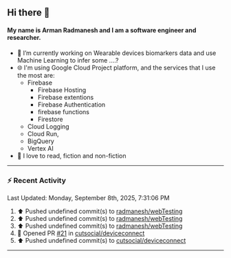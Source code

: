 ## Hi there 👋

#### My name is Arman Radmanesh and I am a software engineer and researcher.

- 🔭 I’m currently working on Wearable devices biomarkers data and use Machine Learning to infer some ....?
- 🌐 I'm using Google Cloud Project platform, and the services that I use the most are:
  - Firebase
     - Firebase Hosting
     - Firebase extentions 
     - Firebase Authentication
     - firebase functions
     - Firestore
  - Cloud Logging
  - Cloud Run,
  - BigQuery
  - Vertex AI
- 📖 I love to read, fiction and non-fiction

---

### :zap: Recent Activity

<!--START_SECTION:activity-->
<!--END_SECTION:activity-->

<!--RECENT_ACTIVITY:last_update-->
Last Updated: Monday, September 8th, 2025, 7:31:06 PM
<!--RECENT_ACTIVITY:last_update_end-->

<!--RECENT_ACTIVITY:start-->
1. ⬆️ Pushed undefined commit(s) to [radmanesh/webTesting](https://github.com/radmanesh/webTesting)
2. ⬆️ Pushed undefined commit(s) to [radmanesh/webTesting](https://github.com/radmanesh/webTesting)
3. ⬆️ Pushed undefined commit(s) to [radmanesh/webTesting](https://github.com/radmanesh/webTesting)
4. 💪 Opened PR [#21](undefined) in [cutsocial/deviceconnect](https://github.com/cutsocial/deviceconnect)
5. ⬆️ Pushed undefined commit(s) to [cutsocial/deviceconnect](https://github.com/cutsocial/deviceconnect)
<!--RECENT_ACTIVITY:end-->

---

<!--
**radmanesh/radmanesh** is a ✨ _special_ ✨ repository because its `README.md` (this file) appears on your GitHub profile.

Here are some ideas to get you started:

- 🔭 I’m currently working on ...
- 🌱 I’m currently learning ...
- 👯 I’m looking to collaborate on ...
- 🤔 I’m looking for help with ...
- 💬 Ask me about ...
- 📫 How to reach me: ...
- 😄 Pronouns: ...
- ⚡ Fun fact: ...
-->
